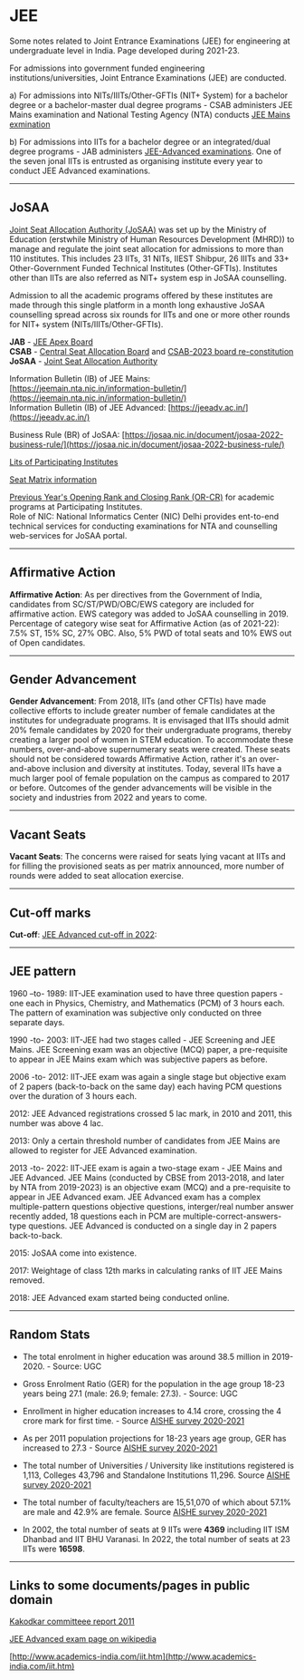 # JEE
Some notes related to Joint Entrance Examinations (JEE) for engineering at undergraduate level in India. Page developed during 2021-23.   

For admissions into government funded engineering institutions/universities, Joint Entrance Examinations (JEE) are conducted.   

a) For admissions into NITs/IIITs/Other-GFTIs (NIT+ System) for a bachelor degree or a bachelor-master dual degree programs - CSAB administers JEE Mains examination and National Testing Agency (NTA) conducts [JEE Mains exmination](https://jeemain.nta.nic.in/)   

b) For admissions into IITs for a bachelor degree or an integrated/dual degree programs - JAB administers [JEE-Advanced examinations](https://jeeadv.ac.in/). One of the seven jonal IITs is entrusted as organising institute every year to conduct JEE Advanced examinations.   

----

## JoSAA

[Joint Seat Allocation Authority (JoSAA)](https://josaa.nic.in/) was set up by the Ministry of Education (erstwhile Ministry of Human Resources Development (MHRD)) to manage and regulate the joint seat allocation for admissions to more than 110 institutes. This includes 23 IITs, 31 NITs, IIEST Shibpur, 26 IIITs and 33+ Other-Government Funded Technical Institutes (Other-GFTIs). Institutes other than IITs are also referred as NIT+ system esp in JoSAA counselling. 

Admission to all the academic programs offered by these institutes are made through this single platform in a month long exhaustive JoSAA counselling spread across six rounds for IITs and one or more other rounds for NIT+ system (NITs/IIITs/Other-GFTIs).   

**JAB** - [JEE Apex Board](https://www.education.gov.in/sites/upload_files/mhrd/files/jee_jab.pdf)    
**CSAB** - [Central Seat Allocation Board](https://csab.nic.in/) and [CSAB-2023 board re-constitution](https://www.education.gov.in/sites/upload_files/mhrd/files/CSAB24.pdf)    
**JoSAA** - [Joint Seat Allocation Authority](https://josaa.nic.in/)    

Information Bulletin (IB) of JEE Mains: [https://jeemain.nta.nic.in/information-bulletin/](https://jeemain.nta.nic.in/information-bulletin/)   
Information Bulletin (IB) of JEE Advanced: [https://jeeadv.ac.in/](https://jeeadv.ac.in/)    

Business Rule (BR) of JoSAA: [https://josaa.nic.in/document/josaa-2022-business-rule/](https://josaa.nic.in/document/josaa-2022-business-rule/)    

[Lits of Participating Institutes](https://josaa.admissions.nic.in/applicant/seatmatrix/instituteview.aspx)    

[Seat Matrix information](https://josaa.nic.in/seat-matrix/)   

[Previous Year's Opening Rank and Closing Rank (OR-CR)](https://josaa.admissions.nic.in/applicant/seatmatrix/OpeningClosingRankArchieve.aspx) for academic programs at Participating Institutes.    
Role of NIC: National Informatics Center (NIC) Delhi provides ent-to-end technical services for conducting examinations for NTA and counselling web-services for JoSAA portal.   

----

## Affirmative Action    

**Affirmative Action**: As per directives from the Government of India, candidates from SC/ST/PWD/OBC/EWS category are included for affirmative action. EWS category was added to JoSAA counselling in 2019. Percentage of category wise seat for Affirmative Action (as of 2021-22): 7.5% ST, 15% SC, 27% OBC. Also, 5% PWD of total seats and 10% EWS out of Open candidates.    

----

## Gender Advancement   

**Gender Advancement**: From 2018, IITs (and other CFTIs) have made collective efforts to include greater number of female candidates at the institutes for undegraduate programs. It is envisaged that IITs should admit 20% female candidates by 2020 for their undergraduate programs, thereby creating a larger pool of women in STEM education. To accommodate these numbers, over-and-above supernumerary seats were created. These seats should not be considered towards Affirmative Action, rather it's an over-and-above inclusion and diversity at institutes. Today, several IITs have a much larger pool of female population on the campus as compared to 2017 or before. Outcomes of the gender advancements will be visible in the society and industries from 2022 and years to come.    

----

## Vacant Seats   

**Vacant Seats**: The concerns were raised for seats lying vacant at IITs and for filling the provisioned seats as per matrix announced, more number of rounds were added to seat allocation exercise.   

----

## Cut-off marks   

**Cut-off**: [JEE Advanced cut-off in 2022](https://en.wikipedia.org/wiki/Joint_Entrance_Examination_%E2%80%93_Advanced):   

---- 

## JEE pattern    

1960 –to- 1989: IIT-JEE examination used to have three question papers - one each in Physics, Chemistry, and Mathematics (PCM) of 3 hours each. The pattern of examination was subjective only conducted on three separate days.   

1990 -to- 2003: IIT-JEE had two stages called - JEE Screening and JEE Mains. JEE Screening exam was an objective (MCQ) paper, a pre-requisite to appear in JEE Mains exam which was subjective papers as before.   

2006 -to- 2012: IIT-JEE exam was again a single stage but objective exam of 2 papers (back-to-back on the same day) each having PCM questions over the duration of 3 hours each.   

2012: JEE Advanced registrations crossed 5 lac mark, in 2010 and 2011, this number was above 4 lac.    

2013: Only a certain threshold number of candidates from JEE Mains are allowed to register for JEE Advanced examination.    

2013 -to- 2022: IIT-JEE exam is again a two-stage exam - JEE Mains and JEE Advanced. JEE Mains (conducted by CBSE from 2013-2018, and later by NTA from 2019-2023) is an objective exam (MCQ) and a pre-requisite to appear in JEE Advanced exam. JEE Advanced exam has a complex multiple-pattern questions objective questions, interger/real number answer recently added, 18 questions each in PCM are multiple-correct-answers-type questions. JEE Advanced is conducted on a single day in 2 papers back-to-back.   

2015: JoSAA come into existence.   

2017: Weightage of class 12th marks in calculating ranks of IIT JEE Mains removed.   

2018: JEE Advanced exam started being conducted online.   

---- 

## Random Stats   

* The total enrolment in higher education was around 38.5 million in 2019-2020. - Source: UGC    
* Gross Enrolment Ratio (GER) for the population in the age group 18-23 years being 27.1 (male: 26.9; female: 27.3). - Source: UGC    


* Enrollment in higher education increases to 4.14 crore, crossing the 4 crore mark for first time. - Source [AISHE survey 2020-2021](https://pib.gov.in/PressReleseDetailm.aspx?PRID=1894517)   
* As per 2011 population projections for 18-23 years age group, GER has increased to 27.3 - Source [AISHE survey 2020-2021](https://pib.gov.in/PressReleseDetailm.aspx?PRID=1894517)   
* The total number of Universities / University like institutions registered is 1,113, Colleges 43,796 and Standalone Institutions 11,296. Source [AISHE survey 2020-2021](https://pib.gov.in/PressReleseDetailm.aspx?PRID=1894517)   
* The total number of faculty/teachers are 15,51,070 of which about 57.1% are male and 42.9% are female. Source [AISHE survey 2020-2021](https://pib.gov.in/PressReleseDetailm.aspx?PRID=1894517)    


* In 2002, the total number of seats at 9 IITs were **4369** including IIT ISM Dhanbad and IIT BHU Varanasi. In 2022, the total number of seats at 23 IITs were **16598**.    

---- 

## Links to some documents/pages in public domain    

[Kakodkar committeee report 2011](https://www.iiti.ac.in/administration_docs/Kakodkar%20Committee%20Report.pdf)   

[JEE Advanced exam page on wikipedia](https://en.wikipedia.org/wiki/Joint_Entrance_Examination_%E2%80%93_Advanced)    

[http://www.academics-india.com/iit.htm](http://www.academics-india.com/iit.htm)    
